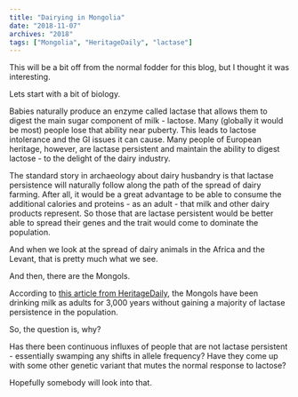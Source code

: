 ```yaml
---
title: "Dairying in Mongolia"
date: "2018-11-07"
archives: "2018"
tags: ["Mongolia", "HeritageDaily", "lactase"]
---
```

This will be a bit off from the normal fodder for this blog, but I thought it was interesting.

Lets start with a bit of biology.

Babies naturally produce an enzyme called lactase that allows them to digest the main sugar component of milk - lactose. Many (globally it would be most) people lose that ability near puberty. This leads to lactose intolerance and the GI issues it can cause. Many people of European heritage, however, are lactase persistent and maintain the ability to digest lactose - to the delight of the dairy industry.

The standard story in archaeology about dairy husbandry is that lactase persistence will naturally follow along the path of the spread of dairy farming. After all, it would be a great advantage to be able to consume the additional calories and proteins - as an adult - that milk and other dairy products represent. So those that are lactase persistent would be better able to spread their genes and the trait would come to dominate the population.

And when we look at the spread of dairy animals in the Africa and the Levant, that is pretty much what we see.

And then, there are the Mongols.

According to [this article from HeritageDaily](https://www.heritagedaily.com/2018/11/oldest-evidence-of-dairying-on-the-east-asian-steppe/122072), the Mongols have been drinking milk as adults for 3,000 years without gaining a majority of lactase persistence in the population.

So, the question is, why?

Has there been continuous influxes of people that are not lactase persistent - essentially swamping any shifts in allele frequency? Have they come up with some other genetic variant that mutes the normal response to lactose?

Hopefully somebody will look into that.

